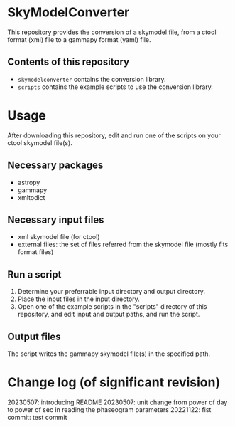 # SkyModelConverter
This repository provides the conversion of a skymodel file, from a ctool format (xml) file to a gammapy format (yaml) file.

## Contents of this repository
- ```skymodelconverter```
  contains the conversion library.
- ```scripts```
  contains the example scripts to use the conversion library.

# Usage
After downloading this repository, edit and run one of the scripts on your ctool skymodel file(s). 

## Necessary packages
- astropy
- gammapy
- xmltodict

## Necessary input files
- xml skymodel file (for ctool) 
- external files: the set of files referred from the skymodel file (mostly fits format files)

## Run a script
1. Determine your preferrable input directory and output directory.
2. Place the input files in the input directory. 
3. Open one of the example scripts in the "scripts" directory of this repository, and edit input and output paths, and run the script.

## Output files
The script writes the gammapy skymodel file(s) in the specified path.




# Change log (of significant revision)
20230507: introducing README
20230507: unit change from power of day to power of sec in reading the phaseogram parameters
20221122: fist commit: test commit 
